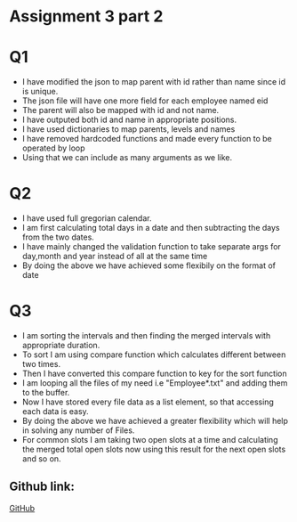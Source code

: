 # Assignment 3 part 2

# Q1
* I have modified the json to map parent with id rather than name since id is unique.
* The json file will have one more field for each employee named eid
* The parent will also be mapped with id and not name.
* I have outputed both id and name in appropriate positions.
* I have used dictionaries to map parents, levels and names
* I have removed hardcoded functions and made every function to be operated by loop
* Using that we can include as many arguments as we like.

# Q2
* I have used full gregorian calendar.
* I am first calculating total days in a date and then subtracting the days from the two dates.
* I have mainly changed the validation function to take separate args for day,month and year instead of all at the same time
* By doing the above we have achieved some flexibily on the format of date

# Q3
* I am sorting the intervals and then finding the merged intervals with appropriate duration.
* To sort I am using compare function which calculates different between two times.
* Then I have converted this compare function to key for the sort function
* I am looping all the files of my need i.e "Employee*.txt" and adding them to the buffer.
* Now I have stored every file data as a list element, so that accessing each data is easy.
* By doing the above we have achieved a greater flexibility which will help in solving any number of Files.
* For common slots I am taking two open slots at a time and calculating the merged total open slots now using this result for the next open slots and so on.


## Github link:
[GitHub](https://github.com/ramirocruz/2020201098_Assignment3a)
